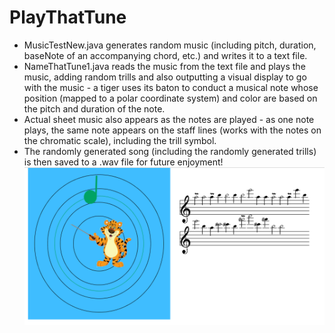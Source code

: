 PlayThatTune
============
* MusicTestNew.java generates random music (including pitch, duration, baseNote of an accompanying chord, etc.) and writes it to a text file.
* NameThatTune1.java reads the music from the text file and plays the music, adding random trills and also outputting a visual display to go with the music - a tiger uses its baton to conduct a musical note whose position (mapped to a polar coordinate system) and color are based on the pitch and duration of the note.
* Actual sheet music also appears as the notes are played - as one note plays, the same note appears on the staff lines (works with the notes on the chromatic scale), including the trill symbol.
* The randomly generated song (including the randomly generated trills) is then saved to a .wav file for future enjoyment!
![NameThatTune](/pic.png)